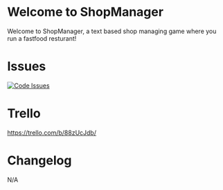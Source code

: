 # Welcome to ShopManager
Welcome to ShopManager, a text based shop managing game where you run a fastfood resturant!

# Issues

[![Code Issues](https://www.quantifiedcode.com/api/v1/project/8fd007fee4a542218e1f2685d2404db1/badge.svg)](https://www.quantifiedcode.com/app/project/8fd007fee4a542218e1f2685d2404db1)

# Trello
https://trello.com/b/88zUcJdb/

# Changelog
N/A
